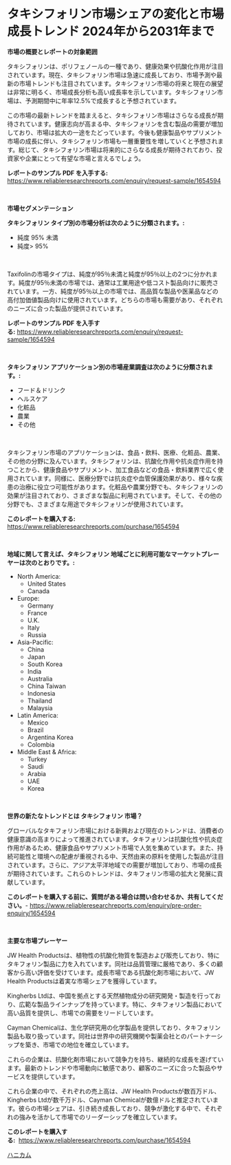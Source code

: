 <p><h1>タキシフォリン市場シェアの変化と市場成長トレンド 2024年から2031年まで</h1></p><p><strong>市場の概要とレポートの対象範囲</strong></p>
<p><p>タキシフォリンは、ポリフェノールの一種であり、健康効果や抗酸化作用が注目されています。現在、タキシフォリン市場は急速に成長しており、市場予測や最新の市場トレンドも注目されています。タキシフォリン市場の将来と現在の展望は非常に明るく、市場成長分析も高い成長率を示しています。タキシフォリン市場は、予測期間中に年率12.5%で成長すると予想されています。</p><p>この市場の最新トレンドを踏まえると、タキシフォリン市場はさらなる成長が期待されています。健康志向が高まる中、タキシフォリンを含む製品の需要が増加しており、市場は拡大の一途をたどっています。今後も健康製品やサプリメント市場の成長に伴い、タキシフォリン市場も一層重要性を増していくと予想されます。総じて、タキシフォリン市場は将来的にさらなる成長が期待されており、投資家や企業にとって有望な市場と言えるでしょう。</p></p>
<p><strong>レポートのサンプル PDF を入手する:</strong> <a href="https://www.reliableresearchreports.com/enquiry/request-sample/1654594">https://www.reliableresearchreports.com/enquiry/request-sample/1654594</a></p>
<p>&nbsp;</p>
<p><strong>市場セグメンテーション</strong></p>
<p><strong>タキシフォリン タイプ別の市場分析は次のように分類されます。:</strong></p>
<p><ul><li>純度 95% 未満</li><li>純度> 95%</li></ul></p>
<p>&nbsp;</p>
<p><p>Taxifolinの市場タイプは、純度が95％未満と純度が95％以上の2つに分かれます。純度が95％未満の市場では、通常は工業用途や低コスト製品向けに販売されています。一方、純度が95％以上の市場では、高品質な製品や医薬品などの高付加価値製品向けに使用されています。どちらの市場も需要があり、それぞれのニーズに合った製品が提供されています。</p></p>
<p><strong>レポートのサンプル PDF を入手する:</strong>&nbsp;<a href="https://www.reliableresearchreports.com/enquiry/request-sample/1654594">https://www.reliableresearchreports.com/enquiry/request-sample/1654594</a></p>
<p>&nbsp;</p>
<p><strong> タキシフォリン アプリケーション別の市場産業調査は次のように分類されます。:</strong></p>
<p><ul><li>フード＆ドリンク</li><li>ヘルスケア</li><li>化粧品</li><li>農業</li><li>その他</li></ul></p>
<p>&nbsp;</p>
<p><p>タキシフォリン市場のアプリケーションは、食品・飲料、医療、化粧品、農業、その他の分野に及んでいます。タキシフォリンは、抗酸化作用や抗炎症作用を持つことから、健康食品やサプリメント、加工食品などの食品・飲料業界で広く使用されています。同様に、医療分野では抗炎症や血管保護効果があり、様々な疾患の治療に役立つ可能性があります。化粧品や農業分野でも、タキシフォリンの効果が注目されており、さまざまな製品に利用されています。そして、その他の分野でも、さまざまな用途でタキシフォリンが使用されています。</p></p>
<p><strong>このレポートを購入する:</strong>&nbsp; <a href="https://www.reliableresearchreports.com/purchase/1654594">https://www.reliableresearchreports.com/purchase/1654594</a></p>
<p>&nbsp;</p>
<p><strong>地域に関して言えば、タキシフォリン 地域ごとに利用可能なマーケットプレーヤーは次のとおりです。:</strong></p>
<p><ul>
    <li>
        North America:
        <ul>
            <li>United States</li>
            <li>Canada</li>
        </ul>
    </li>
    <li>
        Europe:
        <ul>
            <li>Germany</li>
            <li>France</li>
            <li>U.K.</li>
            <li>Italy</li>
            <li>Russia</li>
        </ul>
    </li>
    <li>
        Asia-Pacific:
        <ul>
            <li>China</li>
            <li>Japan</li>
            <li>South Korea</li>
            <li>India</li>
            <li>Australia</li>
            <li>China Taiwan</li>
            <li>Indonesia</li>
            <li>Thailand</li>
            <li>Malaysia</li>
        </ul>
    </li>
    <li>
        Latin America:
        <ul>
            <li>Mexico</li>
            <li>Brazil</li>
            <li>Argentina Korea</li>
            <li>Colombia</li>
        </ul>
    </li>
    <li>
        Middle East & Africa:
        <ul>
            <li>Turkey</li>
            <li>Saudi</li>
            <li>Arabia</li>
            <li>UAE</li>
            <li>Korea</li>
        </ul>
    </li>
    </ul></p>
<p>&nbsp;</p>
<p><strong>世界の新たなトレンドとは タキシフォリン 市場？</strong></p>
<p><p>グローバルなタキフォリン市場における新興および現在のトレンドは、消費者の健康意識の高まりによって推進されています。タキフォリンは抗酸化性や抗炎症作用があるため、健康食品やサプリメント市場で人気を集めています。また、持続可能性と環境への配慮が重視される中、天然由来の原料を使用した製品が注目されています。さらに、アジア太平洋地域での需要が増加しており、市場の成長が期待されています。これらのトレンドは、タキフォリン市場の拡大と発展に貢献しています。</p></p>
<p><strong>このレポートを購入する前に、質問がある場合は問い合わせるか、共有してください。</strong>- <a href="https://www.reliableresearchreports.com/enquiry/pre-order-enquiry/1654594">https://www.reliableresearchreports.com/enquiry/pre-order-enquiry/1654594</a></p>
<p>&nbsp;</p>
<p><strong>主要な市場プレーヤー</strong></p>
<p><p>JW Health Productsは、植物性の抗酸化物質を製造および販売しており、特にタキフォリン製品に力を入れています。同社は品質管理に厳格であり、多くの顧客から高い評価を受けています。成長市場である抗酸化剤市場において、JW Health Productsは着実な市場シェアを獲得しています。</p><p>Kingherbs Ltdは、中国を拠点とする天然植物成分の研究開発・製造を行っており、広範な製品ラインナップを持っています。特に、タキフォリン製品において高い品質を提供し、市場での需要をリードしています。</p><p>Cayman Chemicalは、生化学研究用の化学製品を提供しており、タキフォリン製品も取り扱っています。同社は世界中の研究機関や製薬会社とのパートナーシップを築き、市場での地位を確立しています。</p><p>これらの企業は、抗酸化剤市場において競争力を持ち、継続的な成長を遂げています。最新のトレンドや市場動向に敏感であり、顧客のニーズに合った製品やサービスを提供しています。</p><p>これら企業の中で、それぞれの売上高は、JW Health Productsが数百万ドル、Kingherbs Ltdが数千万ドル、Cayman Chemicalが数億ドルと推定されています。彼らの市場シェアは、引き続き成長しており、競争が激化する中で、それぞれの強みを活かして市場でのリーダーシップを確立しています。</p></p>
<p><strong>このレポートを購入する:</strong>&nbsp;&nbsp;<a href="https://www.reliableresearchreports.com/purchase/1654594">https://www.reliableresearchreports.com/purchase/1654594</a></p>
<p><p><a href="https://github.com/SarahFahey88/Market-Research-Report-List-1/blob/main/404303712874.md">ハニカム</a></p></p>